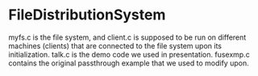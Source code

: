 # FileDistributionSystem
myfs.c is the file system, and client.c is supposed to be run on different machines (clients) that are connected to the file system upon its initialization.
talk.c is the demo code we used in presentation.
fusexmp.c contains the original passthrough example that we used to modify upon.
